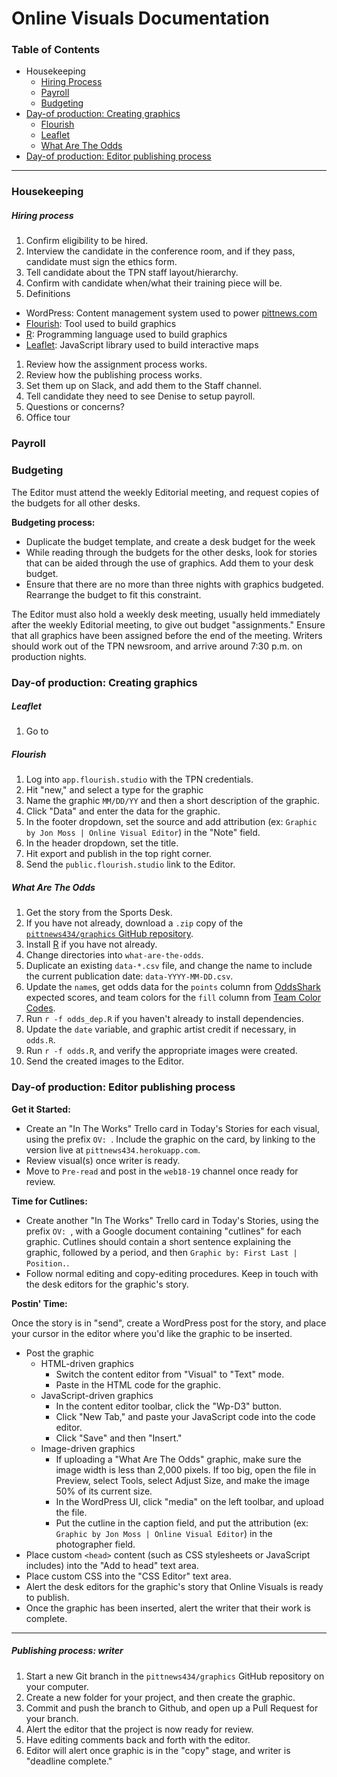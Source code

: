 # Online Visuals Documentation

### Table of Contents

- Housekeeping
  - [Hiring Process](#hiring-process)
  - [Payroll]()
  - [Budgeting]() 
- [Day-of production: Creating graphics](#day-of-production-creating-graphics)
  - [Flourish](#flourish)
  - [Leaflet](#leaflet)
  - [What Are The Odds](#what-are-the-odds)
- [Day-of production: Editor publishing process](#day-of-production-editor-publishing-process)

---

### Housekeeping

##### Hiring process

1. Confirm eligibility to be hired.
1. Interview the candidate in the conference room, and if they pass,
   candidate must sign the ethics form.
1. Tell candidate about the TPN staff layout/hierarchy.
1. Confirm with candidate when/what their training piece will be.
1. Definitions
  - WordPress: Content management system used to power
    [pittnews.com](https://pittnews.com/)
  - [Flourish](https://flourish.studio/): Tool used to build graphics
  - [R](https://www.r-project.org/): Programming language used to build
    graphics
  - [Leaflet](https://leafletjs.com/): JavaScript library used to build
    interactive maps
1. Review how the assignment process works.
1. Review how the publishing process works.
1. Set them up on Slack, and add them to the Staff channel.
1. Tell candidate they need to see Denise to setup payroll.
1. Questions or concerns?
1. Office tour

### Payroll

### Budgeting

The Editor must attend the weekly Editorial meeting, and request copies of the budgets for all other desks.

**Budgeting process:**

- Duplicate the budget template, and create a desk budget for the week
- While reading through the budgets for the other desks, look for stories that can be aided through the use of graphics. Add them to your desk budget.
- Ensure that there are no more than three nights with graphics budgeted. Rearrange the budget to fit this constraint.

The Editor must also hold a weekly desk meeting, usually held immediately after the weekly Editorial meeting, to give out budget "assignments." Ensure that all graphics have been assigned before the end of the meeting. Writers should work out of the TPN newsroom, and arrive around 7:30 p.m. on production nights.

### Day-of production: Creating graphics

##### Leaflet

1. Go to 

##### Flourish

1. Log into `app.flourish.studio` with the TPN credentials.
1. Hit "new," and select a type for the graphic
1. Name the graphic `MM/DD/YY` and then a short description of the graphic.
1. Click "Data" and enter the data for the graphic.
1. In the footer dropdown, set the source and add attribution (ex: `Graphic by Jon Moss | Online Visual Editor`) in the "Note" field.
1. In the header dropdown, set the title.
1. Hit export and publish in the top right corner.
1. Send the `public.flourish.studio` link to the Editor.

##### What Are The Odds

1. Get the story from the Sports Desk.
1. If you have not already, download a `.zip` copy of the [`pittnews434/graphics` GitHub repository](https://github.com/pittnews434/graphics).
1. Install [R](https://wwww.r-project.org) if you have not already.
1. Change directories into `what-are-the-odds`.
1. Duplicate an existing `data-*.csv` file, and change the name to include the current publication date: `data-YYYY-MM-DD.csv`.
1. Update the `name`s, get odds data for the `points` column from [OddsShark](https://www.oddsshark.com/) expected scores, and team colors for the `fill` column from [Team Color Codes](https://teamcolorcodes.com/).
1. Run `r -f odds_dep.R` if you haven't already to install dependencies.
1. Update the `date` variable, and graphic artist credit if necessary, in `odds.R`.
1. Run `r -f odds.R`, and verify the appropriate images were created.
1. Send the created images to the Editor.

### Day-of production: Editor publishing process

**Get it Started:**

- Create an "In The Works" Trello card in Today's Stories for each
   visual, using the prefix `OV: `. Include the graphic on the card, by
linking to the version live at `pittnews434.herokuapp.com`.
- Review visual(s) once writer is ready.
- Move to `Pre-read` and post in the `web18-19` channel once ready for review.

**Time for Cutlines:**
- Create another "In The Works" Trello card in Today's Stories, using the
   prefix `OV: `, with a Google document containing "cutlines" for each graphic.
   Cutlines should contain a short sentence explaining the graphic,
followed by a period, and then `Graphic by: First Last | Position.`.
- Follow normal editing and copy-editing procedures. Keep in touch with
   the desk editors for the graphic's story.

**Postin' Time:**

Once the story is in "send", create a WordPress post for the story, and place your cursor in the editor where you'd like the graphic to be inserted.

- Post the graphic
  - HTML-driven graphics
    - Switch the content editor from "Visual" to "Text" mode.
    - Paste in the HTML code for the graphic.
  - JavaScript-driven graphics
    - In the content editor toolbar, click the "Wp-D3" button.
    - Click "New Tab," and paste your JavaScript code into the code editor.
    - Click "Save" and then "Insert."
  - Image-driven graphics
    - If uploading a "What Are The Odds" graphic, make sure the image width is less than 2,000 pixels. If too big, open the file in Preview, select Tools, select Adjust Size, and make the image 50% of its current size.
    - In the WordPress UI, click "media" on the left toolbar, and upload the file.
    - Put the cutline in the caption field, and put the attribution (ex: `Graphic by Jon Moss | Online Visual Editor`) in the photographer field.
- Place custom `<head>` content (such as CSS stylesheets or JavaScript
   includes) into the "Add to head" text area.
- Place custom CSS into the "CSS Editor" text area.
- Alert the desk editors for the graphic's story that Online Visuals is
   ready to publish.
- Once the graphic has been inserted, alert the writer that their work is complete.

---

##### Publishing process: writer

1. Start a new Git branch in the `pittnews434/graphics` GitHub
   repository on your computer.
1. Create a new folder for your project, and then create the graphic.
1. Commit and push the branch to Github, and open up a Pull Request for
   your branch.
1. Alert the editor that the project is now ready for review.
1. Have editing comments back and forth with the editor.
1. Editor will alert once graphic is in the "copy" stage, and writer is
   "deadline complete."
